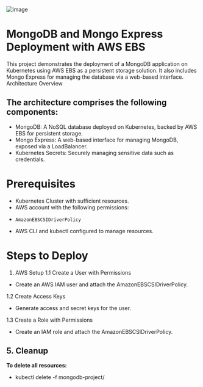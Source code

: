 
![image](https://github.com/user-attachments/assets/058702a8-971a-400c-88d6-e114614f5589)

# MongoDB and Mongo Express Deployment with AWS EBS

This project demonstrates the deployment of a MongoDB application on Kubernetes using AWS EBS as a persistent storage solution. It also includes Mongo Express for managing the database via a web-based interface.
Architecture Overview

## The architecture comprises the following components:

   - MongoDB: A NoSQL database deployed on Kubernetes, backed by AWS EBS for persistent storage.
   - Mongo Express: A web-based interface for managing MongoDB, exposed via a LoadBalancer.
   - Kubernetes Secrets: Securely managing sensitive data such as credentials.

# Prerequisites

   - Kubernetes Cluster with sufficient resources.
   - AWS account with the following permissions:
   -     AmazonEBSCSIDriverPolicy
   - AWS CLI and kubectl configured to manage resources.

# Steps to Deploy
  1. AWS Setup
  1.1 Create a User with Permissions

   - Create an AWS IAM user and attach the AmazonEBSCSIDriverPolicy.

1.2 Create Access Keys

   - Generate access and secret keys for the user.

1.3 Create a Role with Permissions

   - Create an IAM role and attach the AmazonEBSCSIDriverPolicy.

## 5. Cleanup

 **To delete all resources:**

- kubectl delete -f mongodb-project/

